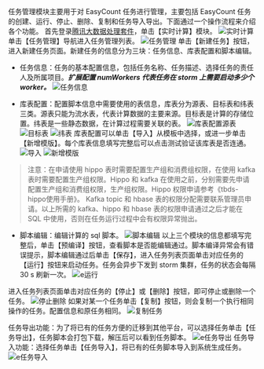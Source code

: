 任务管理模块主要用于对 EasyCount 任务进行管理，主要包括 EasyCount 任务的创建、运行、停止、删除、复制和任务导入导出。下面通过一个操作流程来介绍各个功能。
首先登录[腾讯大数据处理套件](https://123.207.155.53:8081/cas/login?service=http%3A%2F%2F123.207.155.53%3A80%2Findex.html)，单击【实时计算】模块。
![实时计算](//mc.qcloudimg.com/static/img/02645e4feac029bf6e6f1709e9723dca/image.png)
单击【任务管理】导航进入任务管理列表。
![任务管理](//mc.qcloudimg.com/static/img/5b2f99117a5becc3dd0ae1e144e91591/image.png)
单击【新建任务】按钮，进入新建任务页面。新建任务的信息分为三块：任务信息、库表配置和脚本编辑。
- 任务信息：任务的基本配置信息，包括任务名称、任务描述、选择任务的责任人及所属项目。***扩展配置 numWorkers 代表任务在 storm 上需要启动多少个 worker。***
![任务信息](//mc.qcloudimg.com/static/img/7e2b7ab2c2368c8a81d3cd8353d13c81/image.png)

- 库表配置：配置脚本信息中需要使用的表信息，库表分为源表、目标表和纬表三类。源表只能为流水表，代表计算数据的主要来源。目标表是计算的存储位置。纬表是一些静态数据，在计算过程需要关联的表。
![库表配置源表](//mc.qcloudimg.com/static/img/05836073ef13ff81b949fe7a80d35814/image.png)
![目标表](//mc.qcloudimg.com/static/img/ecc55d96da301f37e0659325ca26d181/image.png)
![纬表](//mc.qcloudimg.com/static/img/f164243591ffe4a8ea0d65370f562905/image.png)
库表配置可以单击【导入】从模板中选择，或进一步单击【新增模版】。每个库表信息填写完整后可以点击测试验证该库表是否连通。
![导入](//mc.qcloudimg.com/static/img/3f195f77bd8da1a70f8dd47a5e6d6689/image.png)
![新增模版](//mc.qcloudimg.com/static/img/c1b10f14b0b2de58602eeac3d6ce0e99/image.png)
> 注意：在申请使用 hippo 表时需要配置生产组和消费组权限，在使用 kafka 表时需要配置生产组权限。Hippo 和 kafka 在使用之前，分别需要先申请配置生产组和消费组权限，生产组权限。Hippo 权限申请参考《tbds-hippo使用手册》。
Kafka topic 和 hbase 表的权限分配需要联系管理员申请。以上所需的 kafka、hippo 和 hbase 表的权限申请通过之后才能在 SQL 中使用，否则在任务运行过程中会有权限异常抛出。

- 脚本编辑：编辑计算的 sql 脚本。
![脚本编辑](//mc.qcloudimg.com/static/img/37490db94b782935b0c4a7d58e23a326/image.png)
以上三个模块的信息都填写完整后，单击【预编译】按钮，查看脚本是否能编辑通过。脚本编译异常会有错误提示，脚本编辑通过后单击【保存】，进入任务列表页面单击对应任务的【运行】按钮来启动任务。任务会异步下发到 storm 集群，任务的状态会每隔 30 s 刷新一次。
![e运行](//mc.qcloudimg.com/static/img/b5b06b18638b0fcadc9cf4047fcab51f/image.png)

进入任务列表页面单击对应任务的【停止】或【删除】按钮，即可停止或删除一个任务。
![停止删除](//mc.qcloudimg.com/static/img/3df982f001cc60fde0dc101efec2ed34/image.png)
如果对某一个任务单击【复制】按钮，则会复制一个执行相同操作的任务。配置信息和原任务相同。
![复制任务](//mc.qcloudimg.com/static/img/2d90f19939418cf803263b5e8ed506f3/image.png)

任务导出功能：为了将已有的任务方便的迁移到其他平台，可以选择任务单击【任务导出】，任务脚本会打包下载，解压后可以看到任务脚本。
![e任务导出](//mc.qcloudimg.com/static/img/534a9a3a2a96c931dcc8955959a8a61d/image.png)
任务导入功能：选择任务单击【任务导入】，将已有的任务脚本导入到系统生成任务。
![e任务导入](//mc.qcloudimg.com/static/img/e823e8964256f45bf3abbcdc05cbda6c/image.png)
